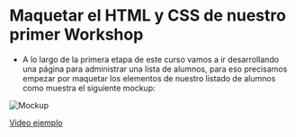 # Maquetar el HTML y CSS de nuestro primer Workshop

- A lo largo de la primera etapa de este curso vamos a ir desarrollando una página para administrar una lista de alumnos, para eso precisamos empezar por maquetar los elementos de nuestro listado de alumnos como muestra el siguiente mockup:

![Mockup](mockup.png)

[Video ejemplo](https://www.useloom.com/share/737f633426a54478ac3e4bedca88e7a9)